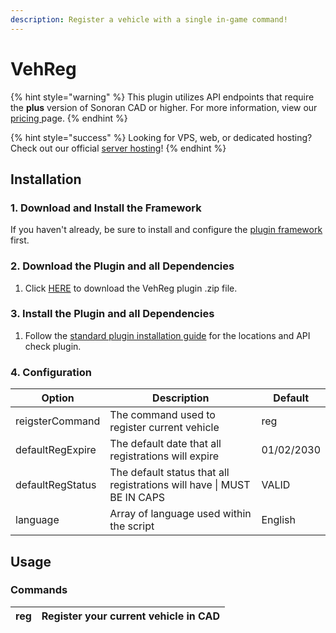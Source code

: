 ```yaml
---
description: Register a vehicle with a single in-game command!
---
```


# VehReg

{% hint style="warning" %}
This plugin utilizes API endpoints that require the **plus** version of Sonoran CAD or higher. For more information, view our [pricing ](../../../pricing/faq/)page.
{% endhint %}

{% hint style="success" %}
Looking for VPS, web, or dedicated hosting? Check out our official [server hosting](../../../other-products/server-hosting.md)!
{% endhint %}

## Installation

### 1. Download and Install the Framework

If you haven't already, be sure to install and configure the [plugin framework](../framework-installation.md) first.

### 2. Download the Plugin and all Dependencies

1. Click [HERE](https://github.com/Sonoran-Software/vehreg/releases/tag/latest) to download the VehReg plugin .zip file.

### 3. Install the Plugin and all Dependencies

1. Follow the [standard plugin installation guide](../plugin-installation/) for the locations and API check plugin.

### 4. Configuration&#x20;

| Option           | Description                                                            | Default    |
| ---------------- | ---------------------------------------------------------------------- | ---------- |
| reigsterCommand  | The command used to register current vehicle                           | reg        |
| defaultRegExpire | The default date that all registrations will expire                    | 01/02/2030 |
| defaultRegStatus | The default status that all registrations will have \| MUST BE IN CAPS | VALID      |
| language         | Array of language used within the script                               | English    |

## Usage

### Commands

| reg | Register your current vehicle in CAD |
| --- | ------------------------------------ |

